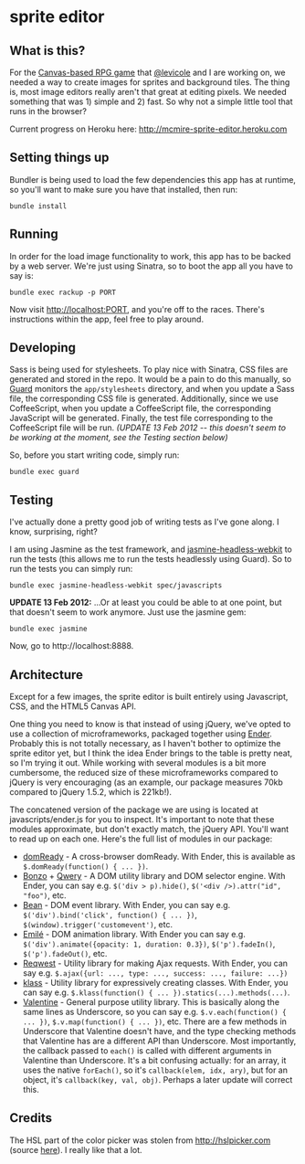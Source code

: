 # sprite editor

## What is this?

For the [Canvas-based RPG game](http://github.com/mcmire/rpg) that
[@levicole](http://github.com/levicole) and I are working on, we needed a way to
create images for sprites and background tiles. The thing is, most image editors
really aren't that great at editing pixels. We needed something that was 1)
simple and 2) fast. So why not a simple little tool that runs in the browser?

Current progress on Heroku here: <http://mcmire-sprite-editor.heroku.com>

## Setting things up

Bundler is being used to load the few dependencies this app has at runtime, so
you'll want to make sure you have that installed, then run:

    bundle install

## Running

In order for the load image functionality to work, this app has to be backed by
a web server. We're just using Sinatra, so to boot the app all you have to say
is:

    bundle exec rackup -p PORT

Now visit <http://localhost:PORT>, and you're off to the races. There's
instructions within the app, feel free to play around.

## Developing

Sass is being used for stylesheets. To play nice with Sinatra, CSS files are
generated and stored in the repo. It would be a pain to do this manually, so
[Guard](http://github.com/guard/guard) monitors the `app/stylesheets` directory,
and when you update a Sass file, the corresponding CSS file is generated.
Additionally, since we use CoffeeScript, when you update a CoffeeScript file,
the corresponding JavaScript will be generated. Finally, the test file
corresponding to the CoffeeScript file will be run. *(UPDATE 13 Feb 2012 -- this
doesn't seem to be working at the moment, see the Testing section below)*

So, before you start writing code, simply run:

    bundle exec guard

## Testing

I've actually done a pretty good job of writing tests as I've gone along. I
know, surprising, right?

I am using Jasmine as the test framework, and
[jasmine-headless-webkit](https://github.com/johnbintz/jasmine-headless-webkit)
to run the tests (this allows me to run the tests headlessly using Guard). So
to run the tests you can simply run:

    bundle exec jasmine-headless-webkit spec/javascripts

**UPDATE 13 Feb 2012:** ...Or at least you could be able to at one point, but
that doesn't seem to work anymore. Just use the jasmine gem:

    bundle exec jasmine

Now, go to http://localhost:8888.

## Architecture

Except for a few images, the sprite editor is built entirely using Javascript,
CSS, and the HTML5 Canvas API.

One thing you need to know is that instead of using jQuery, we've opted to use a
collection of microframeworks, packaged together using
[Ender](http://ender.no.de). Probably this is not totally necessary, as I
haven't bother to optimize the sprite editor yet, but I think the idea Ender
brings to the table is pretty neat, so I'm trying it out. While working with
several modules is a bit more cumbersome, the reduced size of these
microframeworks compared to jQuery is very encouraging (as an example, our
package measures 70kb compared to jQuery 1.5.2, which is 221kb!).

The concatened version of the package we are using is located at
javascripts/ender.js for you to inspect. It's important to note that these
modules approximate, but don't exactly match, the jQuery API. You'll want to
read up on each one. Here's the full list of modules in our package:

* [domReady](http://github.com/ded/domready) - A cross-browser domReady. With
  Ender, this is available as `$.domReady(function() { ... })`.
* [Bonzo](http://github.com/ded/bonzo) + [Qwery](http://github.com/ded/qwery) -
  A DOM utility library and DOM selector engine. With Ender, you can say e.g.
  `$('div > p).hide()`, `$('<div />).attr("id", "foo")`, etc.
* [Bean](http://github.com/ded/bean) - DOM event library. With Ender, you can
  say e.g. `$('div').bind('click', function() { ... })`,
  `$(window).trigger('customevent')`, etc.
* [Emilé](http://github.com/madrobby/emile) - DOM animation library. With Ender
  you can say e.g. `$('div').animate({opacity: 1, duration: 0.3})`,
  `$('p').fadeIn()`, `$('p').fadeOut()`, etc.
* [Reqwest](http://github.com/ded/reqwest) - Utility library for making Ajax
  requests. With Ender, you can say e.g. `$.ajax({url: ..., type: ..., success:
  ..., failure: ...})`
* [klass](http://github.com/ded/klass) - Utility library for expressively
  creating classes. With Ender, you can say e.g. `$.klass(function() { ...
  }).statics(...).methods(...)`.
* [Valentine](http://github.com/ded/valentine) - General purpose utility
  library. This is basically along the same lines as Underscore, so you can say
  e.g. `$.v.each(function() { ... })`, `$.v.map(function() { ... })`, etc. There
  are a few methods in Underscore that Valentine doesn't have, and the type
  checking methods that Valentine has are a different API than Underscore. Most
  importantly, the callback passed to `each()` is called with different
  arguments in Valentine than Underscore. It's a bit confusing actually: for an
  array, it uses the native `forEach()`, so it's `callback(elem, idx, ary)`, but
  for an object, it's `callback(key, val, obj)`. Perhaps a later update will
  correct this.

## Credits

The HSL part of the color picker was stolen from <http://hslpicker.com> (source
[here](https://github.com/imathis/hsl-color-picker/)). I really like that a lot.

